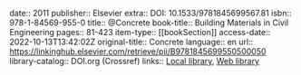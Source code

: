 date:: 2011
publisher:: Elsevier
extra:: DOI: 10.1533/9781845699567.81
isbn:: 978-1-84569-955-0
title:: @Concrete
book-title:: Building Materials in Civil Engineering
pages:: 81-423
item-type:: [[bookSection]]
access-date:: 2022-10-13T13:42:02Z
original-title:: Concrete
language:: en
url:: https://linkinghub.elsevier.com/retrieve/pii/B9781845699550500050
library-catalog:: DOI.org (Crossref)
links:: [Local library](zotero://select/library/items/5N5UAJ93), [Web library](https://www.zotero.org/users/9756735/items/5N5UAJ93)
